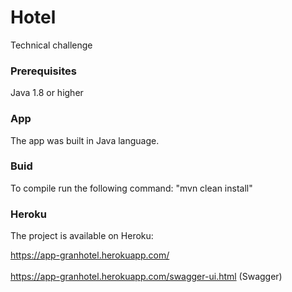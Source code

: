 # Hotel

Technical challenge

### Prerequisites

Java 1.8 or higher

### App

The app was built in Java language.

### Buid

To compile run the following command:
"mvn clean install"


### Heroku

The project is available on Heroku:


https://app-granhotel.herokuapp.com/
<br><br>
https://app-granhotel.herokuapp.com/swagger-ui.html (Swagger)




